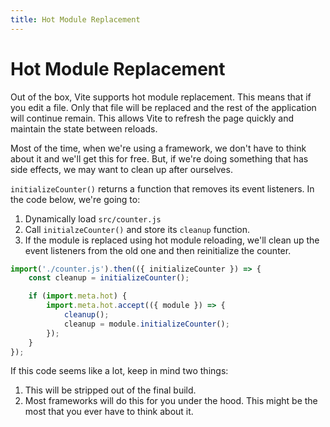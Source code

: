 ```yaml
---
title: Hot Module Replacement
---
```


# Hot Module Replacement

Out of the box, Vite supports hot module replacement. This means that if you edit a file. Only that file will be replaced and the rest of the application will continue remain. This allows Vite to refresh the page quickly and maintain the state between reloads.

Most of the time, when we're using a framework, we don't have to think about it and we'll get this for free. But, if we're doing something that has side effects, we may want to clean up after ourselves.

`initializeCounter()` returns a function that removes its event listeners. In the code below, we're going to:

1. Dynamically load `src/counter.js`
2. Call `initialzeCounter()` and store its `cleanup` function.
3. If the module is replaced using hot module reloading, we'll clean up the event listeners from the old one and then reinitialize the counter.

```js
import('./counter.js').then(({ initializeCounter }) => {
	const cleanup = initializeCounter();

	if (import.meta.hot) {
		import.meta.hot.accept(({ module }) => {
			cleanup();
			cleanup = module.initializeCounter();
		});
	}
});
```

If this code seems like a lot, keep in mind two things:

1. This will be stripped out of the final build.
2. Most frameworks will do this for you under the hood. This might be the most that you ever have to think about it.

